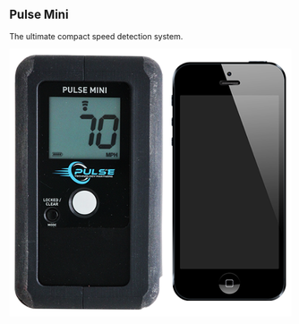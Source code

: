 ##  Pulse Mini

The ultimate compact speed detection system.

![Pulse Mini](../images/pulse-mini-comparison.png)